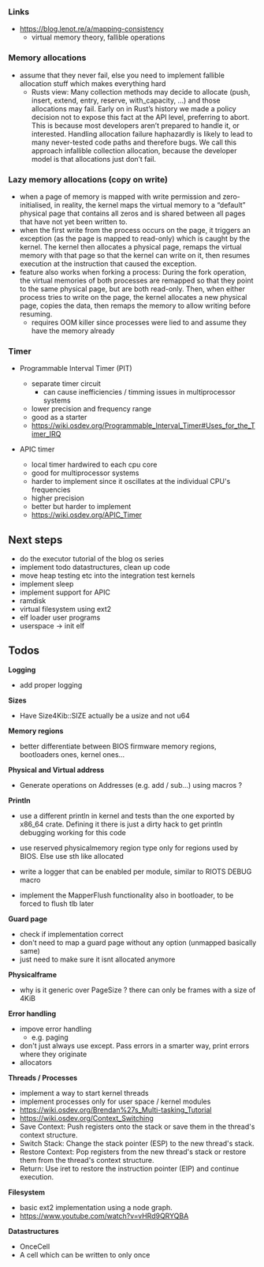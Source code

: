 
### Links
- https://blog.lenot.re/a/mapping-consistency
    - virtual memory theory, fallible operations


### Memory allocations
- assume that they never fail, else you need to implement fallible allocation stuff which makes everything hard
    - Rusts view: Many collection methods may decide to allocate (push, insert, extend, entry, reserve, with_capacity, …) and those allocations may fail. Early on in Rust’s history we made a policy decision not to expose this fact at the API level, preferring to abort. This is because most developers aren’t prepared to handle it, or interested. Handling allocation failure haphazardly is likely to lead to many never-tested code paths and therefore bugs. We call this approach infallible collection allocation, because the developer model is that allocations just don’t fail.

### Lazy memory allocations (copy on write)
- when a page of memory is mapped with write permission and zero-initialised, in reality, the kernel maps the virtual memory to a “default” physical page that contains all zeros and is shared between all pages that have not yet been written to.
- when the first write from the process occurs on the page, it triggers an exception (as the page is mapped to read-only) which is caught by the kernel. The kernel then allocates a physical page, remaps the virtual memory with that page so that the kernel can write on it, then resumes execution at the instruction that caused the exception.
- feature also works when forking a process: During the fork operation, the virtual memories of both processes are remapped so that they point to the same physical page, but are both read-only. Then, when either process tries to write on the page, the kernel allocates a new physical page, copies the data, then remaps the memory to allow writing before resuming.
    - requires OOM killer since processes were lied to and assume they have the memory already


### Timer
+ Programmable Interval Timer (PIT)
    + separate timer circuit
        + can cause inefficiencies / timming issues in multiprocessor systems
    + lower precision and frequency range
    + good as a starter
    + https://wiki.osdev.org/Programmable_Interval_Timer#Uses_for_the_Timer_IRQ

+ APIC timer
    + local timer hardwired to each cpu core
    + good for multiprocessor systems
    + harder to implement since it oscillates at the individual CPU's frequencies
    + higher precision
    + better but harder to implement
    + https://wiki.osdev.org/APIC_Timer

## Next steps
+ do the executor tutorial of the blog os series
+ implement todo datastructures, clean up code
+ move heap testing etc into the integration test kernels
+ implement sleep
 + implement support for APIC
+ ramdisk
+ virtual filesystem using ext2
+ elf loader user programs
+ userspace -> init elf

## Todos

**Logging**
+ add proper logging

**Sizes**
+ Have Size4Kib::SIZE actually be a usize and not u64

**Memory regions**
+ better differentiate between BIOS firmware memory regions, bootloaders ones, kernel ones...

**Physical and Virtual address**
+ Generate operations on Addresses (e.g. add / sub...) using macros ?

**Println**
+ use a different println in kernel and tests than the one exported by x86_64 crate. Defining it there is just a dirty hack to get println debugging working for this code

+ use reserved physicalmemory region type only for regions used by BIOS. Else use sth like allocated

+ write a logger that can be enabled per module, similar to RIOTS DEBUG macro

+ implement the MapperFlush functionality also in bootloader, to be forced to flush tlb later

**Guard page**
+ check if implementation correct
+ don't need to map a guard page without any option (unmapped basically same)
+ just need to make sure it isnt allocated anymore


**Physicalframe**
+ why is it generic over PageSize ? there can only be frames
with a size of 4KiB

**Error handling**
+ impove error handling
    + e.g. paging
+ don't just always use except. Pass errors in a smarter way, print errors where they originate
+ allocators

**Threads / Processes**
+ implement a way to start kernel threads
+ implement processes only for user space / kernel modules
+ https://wiki.osdev.org/Brendan%27s_Multi-tasking_Tutorial
+ https://wiki.osdev.org/Context_Switching
+ Save Context: Push registers onto the stack or save them in the thread's context structure.
+ Switch Stack: Change the stack pointer (ESP) to the new thread's stack.
+ Restore Context: Pop registers from the new thread's stack or restore them from the thread's context structure.
+ Return: Use iret to restore the instruction pointer (EIP) and continue execution.

**Filesystem**
+  basic ext2 implementation using a node graph.
+ https://www.youtube.com/watch?v=vHRd9QRYQBA

**Datastructures**
+ OnceCell
 + A cell which can be written to only once